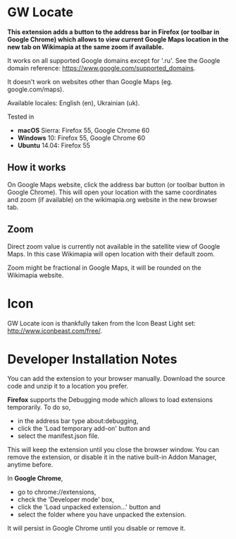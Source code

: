 # GW Locate

**This extension adds a button to the address bar in Firefox (or toolbar in Google Chrome) which allows to view current Google Maps location in the new tab on Wikimapia at the same zoom if available.**

It works on all supported Google domains except for '.ru'. See the Google domain reference: https://www.google.com/supported_domains.

It doesn't work on websites other than Google Maps (eg. google.com/maps).

Available locales: English (en), Ukrainian (uk).

Tested in
* **macOS** Sierra: Firefox 55, Google Chrome 60
* **Windows** 10: Firefox 55, Google Chrome 60
* **Ubuntu** 14.04: Firefox 55

## How it works

On Google Maps website, click the address bar button (or toolbar button in Google Chrome). This will open your location with the same coordinates and zoom (if available) on the wikimapia.org website in the new browser tab.

## Zoom

Direct zoom value is currently not available in the satellite view of Google Maps. In this case Wikimapia will open location with their default zoom.

Zoom might be fractional in Google Maps, it will be rounded on the Wikimapia website.

# Icon

GW Locate icon is thankfully taken from the Icon Beast Light set: http://www.iconbeast.com/free/.

# Developer Installation Notes
You can add the extension to your browser manually. Download the source code and unzip it to a location you prefer.

**Firefox** supports the Debugging mode which allows to load extensions temporarily. To do so,
* in the address bar type about:debugging,
* click the 'Load temporary add-on' button and
* select the manifest.json file.

This will keep the extension until you close the browser window. You can remove the extension, or disable it in the native built-in Addon Manager, anytime before.

In **Google Chrome**,
* go to chrome://extensions,
* check the 'Developer mode' box,
* click the 'Load unpacked extension...' button and
* select the folder where you have unpacked the extension.

It will persist in Google Chrome until you disable or remove it.

